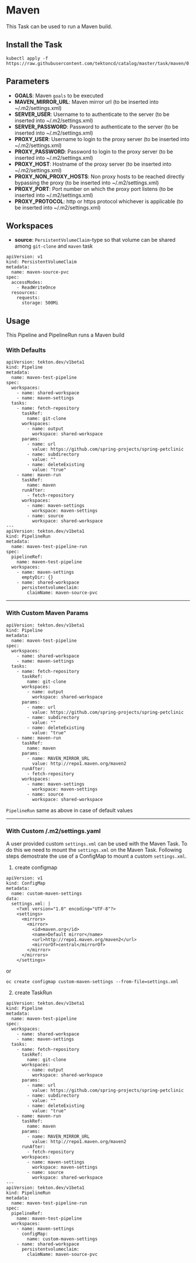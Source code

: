 # Maven

This Task can be used to run a Maven build.

## Install the Task

```
kubectl apply -f https://raw.githubusercontent.com/tektoncd/catalog/master/task/maven/0.1/maven.yaml
```

## Parameters

- **GOALS**: Maven `goals` to be executed
- **MAVEN_MIRROR_URL**: Maven mirror url (to be inserted into ~/.m2/settings.xml)   
- **SERVER_USER**: Username to to authenticate to the server (to be inserted into ~/.m2/settings.xml)
- **SERVER_PASSWORD**: Password to authenticate to the server (to be inserted into ~/.m2/settings.xml)
- **PROXY_USER**: Username to login to the proxy server (to be inserted into ~/.m2/settings.xml)
- **PROXY_PASSWORD**: Password to login to the proxy server (to be inserted into ~/.m2/settings.xml)
- **PROXY_HOST**: Hostname of the proxy server (to be inserted into ~/.m2/settings.xml)
- **PROXY_NON_PROXY_HOSTS**: Non proxy hosts to be reached directly bypassing the proxy (to be inserted into ~/.m2/settings.xml)
- **PROXY_PORT**: Port number on which the proxy port listens (to be inserted into ~/.m2/settings.xml)
- **PROXY_PROTOCOL**: http or https protocol whichever is applicable (to be inserted into ~/.m2/settings.xml)

## Workspaces

* **source**: `PersistentVolumeClaim`-type so that volume can be shared among `git-clone` and `maven` task

```
apiVersion: v1
kind: PersistentVolumeClaim
metadata:
  name: maven-source-pvc
spec:
  accessModes:
    - ReadWriteOnce
  resources:
    requests:
      storage: 500Mi
```

## Usage

This Pipeline and PipelineRun runs a Maven build

### With Defaults

```
apiVersion: tekton.dev/v1beta1
kind: Pipeline
metadata:
  name: maven-test-pipeline
spec:
  workspaces:
    - name: shared-workspace
    - name: maven-settings
  tasks:
    - name: fetch-repository
      taskRef:
        name: git-clone
      workspaces:
        - name: output
          workspace: shared-workspace
      params:
        - name: url
          value: https://github.com/spring-projects/spring-petclinic
        - name: subdirectory
          value: ""
        - name: deleteExisting
          value: "true"
    - name: maven-run
      taskRef:
        name: maven
      runAfter:
        - fetch-repository
      workspaces:
        - name: maven-settings
          workspace: maven-settings
        - name: source
          workspace: shared-workspace
---
apiVersion: tekton.dev/v1beta1
kind: PipelineRun
metadata:
  name: maven-test-pipeline-run
spec:
  pipelineRef:
    name: maven-test-pipeline
  workspaces:
    - name: maven-settings
      emptyDir: {}
    - name: shared-workspace
      persistentvolumeclaim:
        claimName: maven-source-pvc

```
---

### With Custom Maven Params

```
apiVersion: tekton.dev/v1beta1
kind: Pipeline
metadata:
  name: maven-test-pipeline
spec:
  workspaces:
    - name: shared-workspace
    - name: maven-settings
  tasks:
    - name: fetch-repository
      taskRef:
        name: git-clone
      workspaces:
        - name: output
          workspace: shared-workspace
      params:
        - name: url
          value: https://github.com/spring-projects/spring-petclinic
        - name: subdirectory
          value: ""
        - name: deleteExisting
          value: "true"
    - name: maven-run
      taskRef:
        name: maven
      params:
        - name: MAVEN_MIRROR_URL
          value: http://repo1.maven.org/maven2
      runAfter:
        - fetch-repository
      workspaces:
        - name: maven-settings
          workspace: maven-settings
        - name: source
          workspace: shared-workspace
```
`PipelineRun` same as above in case of default values

---
### With Custom /.m2/settings.yaml

A user provided custom `settings.xml` can be used with the Maven Task. To do this we need to mount the `settings.xml` on the Maven Task. 
Following steps demostrate the use of a ConfigMap to mount a custom `settings.xml`.

1. create configmap
```
apiVersion: v1
kind: ConfigMap
metadata:
  name: custom-maven-settings
data:
  settings.xml: |
    <?xml version="1.0" encoding="UTF-8"?>
    <settings>
      <mirrors>
        <mirror>
          <id>maven.org</id>
          <name>Default mirror</name>
          <url>http://repo1.maven.org/maven2</url>
          <mirrorOf>central</mirrorOf>
        </mirror>
      </mirrors>
    </settings>

```
or 
```
oc create configmap custom-maven-settings --from-file=settings.xml
```

2. create TaskRun
```
apiVersion: tekton.dev/v1beta1
kind: Pipeline
metadata:
  name: maven-test-pipeline
spec:
  workspaces:
    - name: shared-workspace
    - name: maven-settings
  tasks:
    - name: fetch-repository
      taskRef:
        name: git-clone
      workspaces:
        - name: output
          workspace: shared-workspace
      params:
        - name: url
          value: https://github.com/spring-projects/spring-petclinic
        - name: subdirectory
          value: ""
        - name: deleteExisting
          value: "true"
    - name: maven-run
      taskRef:
        name: maven
      params:
        - name: MAVEN_MIRROR_URL
          value: http://repo1.maven.org/maven2
      runAfter:
        - fetch-repository
      workspaces:
        - name: maven-settings
          workspace: maven-settings
        - name: source
          workspace: shared-workspace
---
apiVersion: tekton.dev/v1beta1
kind: PipelineRun
metadata:
  name: maven-test-pipeline-run
spec:
  pipelineRef:
    name: maven-test-pipeline
  workspaces:
    - name: maven-settings
      configMap:
        name: custom-maven-settings
    - name: shared-workspace
      persistentvolumeclaim:
        claimName: maven-source-pvc

```
